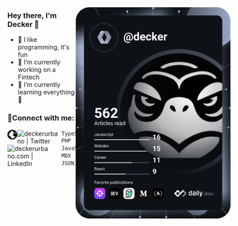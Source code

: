 <a href="https://app.daily.dev/Decker"><img align='right' width=350px src="https://github.com/decker-dev/decker-dev/blob/master/devcard.svg" width="400" alt="Decker Dev Card"/></a>

### Hey there, I'm Decker  👋

- :star2:  I like programming, it's fun
- 🔭 I’m currently working on a Fintech
- 🌱 I’m currently learning everything 🤣
    
           
     
### 📱Connect with me:
   
[<img align="left" alt="deckerurbano.com" width="22px" src="https://raw.githubusercontent.com/iconic/open-iconic/master/svg/globe.svg" />][website]
[<img align="left" alt="deckerurbano | Twitter" width="100px" src="https://img.shields.io/badge/twitter-%231DA1F2.svg?&style=for-the-badge&logo=twitter&logoColor=white" />][twitter]
[<img align="left" alt="deckerurbano.com | LinkedIn" width="100px" src="https://img.shields.io/badge/linkedin-%230077B5.svg?&style=for-the-badge&logo=linkedin&logoColor=white" />][linkedin]

<!--START_SECTION:waka-->

```txt
TypeScript            19 hrs 8 mins   █████████████▒░░░░░░░░░░░   52.69 %
PHP                   9 hrs 51 mins   ██████▓░░░░░░░░░░░░░░░░░░   27.12 %
JavaScript            4 hrs 24 mins   ███░░░░░░░░░░░░░░░░░░░░░░   12.14 %
MDX                   56 mins         ▓░░░░░░░░░░░░░░░░░░░░░░░░   02.60 %
JSON                  37 mins         ▒░░░░░░░░░░░░░░░░░░░░░░░░   01.70 %
```

<!--END_SECTION:waka-->
[website]: https://deckerurbano.com/
[twitter]: https://twitter.com/UrbanoDecker
[linkedin]: https://www.linkedin.com/in/decker-urbano/
[webdevplaylist]: https://www.youtube.com/playlist?list=PLkwxH9e_vrAJ0WbEsFA9W3I1W-g_BTsbt
[jsplaylist]: https://www.youtube.com/playlist?list=PLkwxH9e_vrALRJKu7wfXby3MKeflhTu6B
[cssplaylist]: https://www.youtube.com/playlist?list=PLkwxH9e_vrALSdvZuEh6gqQdmDoDIoqz4
[reactplaylist]: https://www.youtube.com/playlist?list=PLkwxH9e_vrAK4TdffpxKY3QGyHCpxFcQ0

